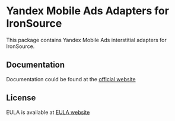 # Yandex Mobile Ads Adapters for IronSource 
This package contains Yandex Mobile Ads interstitial adapters for IronSource.

## Documentation
Documentation could be found at the [official website][DOCUMENTATION]

## License
EULA is available at [EULA website][LICENSE] 

[DOCUMENTATION]: https://tech.yandex.com/mobile-ads/doc/ios/adapters/ironsource-adapter-docpage/
[LICENSE]: https://yandex.com/legal/mobileads_sdk_agreement/
